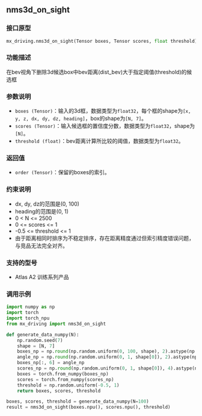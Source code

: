 ## nms3d_on_sight
### 接口原型
```python
mx_driving.nms3d_on_sight(Tensor boxes, Tensor scores, float threshold) -> Tensor
```

### 功能描述
在bev视角下删除3d候选box中bev距离(dist_bev)大于指定阈值(threshold)的候选框
### 参数说明
- `boxes (Tensor)`：输入的3d框，数据类型为`float32`，每个框的shape为`[x, y, z, dx, dy, dz, heading]`，box的shape为`[N, 7]`。
- `scores (Tensor)`：输入候选框的置信度分数，数据类型为`float32`，shape为`[N]`。
- `threshold (float)`：bev距离计算所比较的阈值，数据类型为`float32`。
### 返回值
- `order (Tensor)`：保留的boxes的索引。
### 约束说明
- dx, dy, dz的范围是(0, 100)
- heading的范围是(0, 1)
- 0 < N <= 2500
- 0 <= scores <= 1
- -0.5 <= threshold <= 1
- 由于距离相同时排序为不稳定排序，存在距离精度通过但索引精度错误问题，与竞品无法完全对齐。
### 支持的型号
- Atlas A2 训练系列产品
### 调用示例
```python
import numpy as np
import torch
import torch_npu
from mx_driving import nms3d_on_sight

def generate_data_numpy(N):
    np.random.seed(7)
    shape = [N, 7]
    boxes_np = np.round(np.random.uniform(0, 100, shape), 2).astype(np.float32)
    angle_np = np.round(np.random.uniform(0, 1, shape[0]), 2).astype(np.float32)
    boxes_np[:, 6] = angle_np
    scores_np = np.round(np.random.uniform(0, 1, shape[0]), 4).astype(np.float32)
    boxes = torch.from_numpy(boxes_np)
    scores = torch.from_numpy(scores_np)
    threshold = np.random.uniform(-0.5, 1)
    return boxes, scores, threshold

boxes, scores, threshold = generate_data_numpy(N=100)
result = nms3d_on_sight(boxes.npu(), scores.npu(), threshold)
```